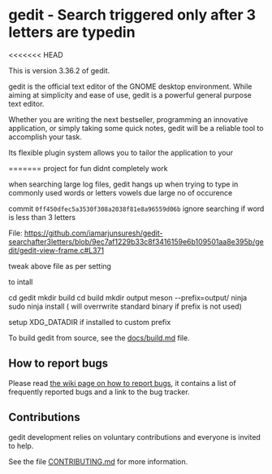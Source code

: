gedit - Search triggered only after 3 letters are typedin 
============================================

<<<<<<< HEAD
 
This is version 3.36.2 of gedit.

gedit is the official text editor of the GNOME desktop environment.
While aiming at simplicity and ease of use, gedit is a powerful general
purpose text editor.

Whether you are writing the next bestseller, programming an innovative
application, or simply taking some quick notes, gedit will be a reliable
tool to accomplish your task.

Its flexible plugin system allows you to tailor the application to your
 
=======
project for fun  didnt completely work 

 
when searching large log files, gedit hangs up when trying to type in commonly used words or letters vowels due large no of occurence

 

commit `0ff450dfec5a3530f308a2038f81e8a96559d06b` ignore searching if word is less than 3 letters

File: https://github.com/iamarjunsuresh/gedit-searchafter3letters/blob/9ec7af1229b33c8f3416159e6b109501aa8e395b/gedit/gedit-view-frame.c#L371

tweak above file  as per setting 


to intall 

cd gedit 
mkdir build 
cd build
mkdir output 
meson --prefix=output/
ninja 
sudo ninja install  ( will overrwrite standard binary if prefix is not used)


setup XDG_DATADIR if installed to custom prefix 
 
To build gedit from source, see the [docs/build.md](docs/build.md) file.

How to report bugs
------------------

Please read
[the wiki page on how to report bugs](https://wiki.gnome.org/Apps/Gedit/ReportingBugs),
it contains a list of frequently reported bugs and a link to the bug
tracker.

Contributions
-------------

gedit development relies on voluntary contributions and everyone is invited
to help.

See the file [CONTRIBUTING.md](CONTRIBUTING.md) for more information.
 
